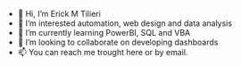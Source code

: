 - 👋 Hi, I’m Erick M Tilieri
- 👀 I’m interested automation, web design and data analysis
- 🌱 I’m currently learning PowerBI, SQL and VBA
- 💞️ I’m looking to collaborate on developing dashboards
- 📫 You can reach me trought here or by email.

<!---
ErickTilieri/ErickTilieri is a ✨ special ✨ repository because its `README.md` (this file) appears on your GitHub profile.
You can click the Preview link to take a look at your changes.
--->

